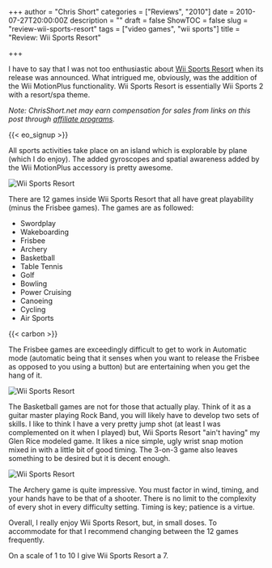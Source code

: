 +++
author = "Chris Short"
categories = ["Reviews", "2010"]
date = 2010-07-27T20:00:00Z
description = ""
draft = false
ShowTOC = false
slug = "review-wii-sports-resort"
tags = ["video games", "wii sports"]
title = "Review: Wii Sports Resort"

+++

I have to say that I was not too enthusiastic about [Wii Sports Resort](https://amzn.to/2Zb2oGO) when its release was announced. What intrigued me, obviously, was the addition of the Wii MotionPlus functionality. Wii Sports Resort is essentially Wii Sports 2 with a resort/spa theme.

*Note: ChrisShort.net may earn compensation for sales from links on this post through [affiliate programs](/terms#affiliate-link-policy).*

{{< eo_signup >}}

All sports activities take place on an island which is explorable by plane (which I do enjoy).  The added gyroscopes and spatial awareness added by the Wii MotionPlus accessory is pretty awesome.

![Wii Sports Resort](https://c.chrisshort.net/file/chrisshort/wii-sports-resort-01.jpg#center)

There are 12 games inside Wii Sports Resort that all have great playability (minus the Frisbee games).  The games are as followed:

* Swordplay
* Wakeboarding
* Frisbee
* Archery
* Basketball
* Table Tennis
* Golf
* Bowling
* Power Cruising
* Canoeing
* Cycling
* Air Sports

{{< carbon >}}

The Frisbee games are exceedingly difficult to get to work in Automatic mode (automatic being that it senses when you want to release the Frisbee as opposed to you using a button) but are entertaining when you get the hang of it.

![Wii Sports Resort](https://c.chrisshort.net/file/chrisshort/wii-sports-resort-02.jpg#center)

The Basketball games are not for those that actually play.  Think of it as a guitar master playing Rock Band, you will likely have to develop two sets of skills.  I like to think I have a very pretty jump shot (at least I was complemented on it when I played) but, Wii Sports Resort "ain't having" my Glen Rice modeled game.  It likes a nice simple, ugly wrist snap motion mixed in with a little bit of good timing.  The 3-on-3 game also leaves something to be desired but it is decent enough.

![Wii Sports Resort](https://c.chrisshort.net/file/chrisshort/wii-sports-resort-03.jpg#center)

The Archery game is quite impressive.  You must factor in wind, timing, and your hands have to be that of a shooter.  There is no limit to the complexity of every shot in every difficulty setting.  Timing is key; patience is a virtue.

Overall, I really enjoy Wii Sports Resort, but, in small doses.  To accommodate for that I recommend changing between the 12 games frequently.

On a scale of 1 to 10 I give Wii Sports Resort a 7.
